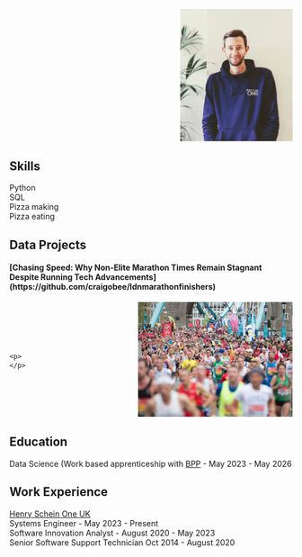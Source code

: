 
<p align="right">
  <img src="assets/profile.jpg" alt="Profile Image" width="200" />
</p>

## Skills
Python  
SQL  
Pizza making  
Pizza eating  

## Data Projects  
<h4>[Chasing Speed: Why Non-Elite Marathon Times Remain Stagnant Despite Running Tech Advancements](https://github.com/craigobee/ldnmarathonfinishers)</h4>
<div style="display: flex; align-items: center; justify-content: space-between;">
  <div>
    
    <p>
    </p>
  </div>
  <a href="https://github.com/craigobee/ldnmarathonfinishers" target="_blank">
    <img src="assets/marathon.jpg" alt="London Marathon" width="275">
  </a>
</div>



## Education
Data Science (Work based apprenticeship with [BPP](https://www.bpp.com/) - May 2023 - May 2026


## Work Experience
[Henry Schein One UK](https://www.linkedin.com/company/henry-schein-one-uk/posts/?feedView=all)  
Systems Engineer - May 2023 - Present  
Software Innovation Analyst - August 2020 - May 2023  
Senior Software Support Technician Oct 2014 - August 2020  





